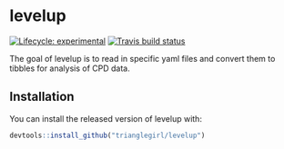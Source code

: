 
# levelup

<!-- badges: start -->
[![Lifecycle: experimental](https://img.shields.io/badge/lifecycle-experimental-orange.svg)](https://www.tidyverse.org/lifecycle/#experimental)
[![Travis build status](https://travis-ci.com/trianglegirl/levelup.svg?branch=master)](https://travis-ci.com/trianglegirl/levelup)
<!-- badges: end -->

The goal of levelup is to read in specific yaml files and convert them to tibbles for analysis of CPD data.

## Installation

You can install the released version of levelup with:

```r
devtools::install_github("trianglegirl/levelup")
```

